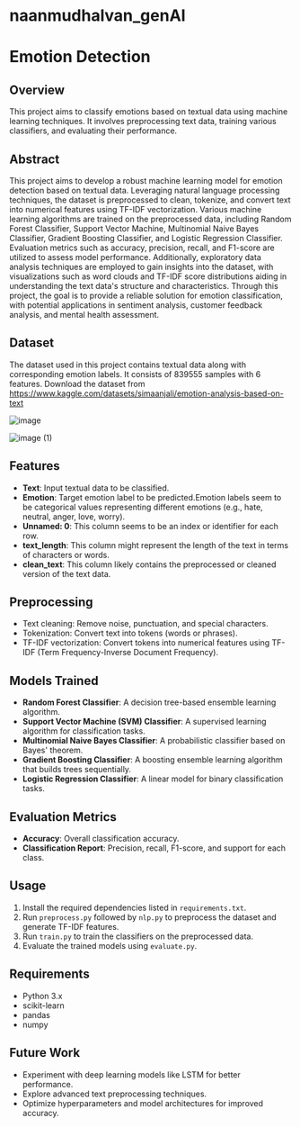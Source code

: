 # naanmudhalvan_genAI
# Emotion Detection 

## Overview
This project aims to classify emotions based on textual data using machine learning techniques. It involves preprocessing text data, training various classifiers, and evaluating their performance.

## Abstract
This project aims to develop a robust machine learning model for emotion detection based on textual data. Leveraging natural language processing techniques, the dataset is preprocessed to clean, tokenize, and convert text into numerical features using TF-IDF vectorization. Various machine learning algorithms are trained on the preprocessed data, including Random Forest Classifier, Support Vector Machine, Multinomial Naive Bayes Classifier, Gradient Boosting Classifier, and Logistic Regression Classifier. Evaluation metrics such as accuracy, precision, recall, and F1-score are utilized to assess model performance. Additionally, exploratory data analysis techniques are employed to gain insights into the dataset, with visualizations such as word clouds and TF-IDF score distributions aiding in understanding the text data's structure and characteristics. Through this project, the goal is to provide a reliable solution for emotion classification, with potential applications in sentiment analysis, customer feedback analysis, and mental health assessment.

## Dataset
The dataset used in this project contains textual data along with corresponding emotion labels. It consists of 839555 samples with 6 features. Download the dataset from https://www.kaggle.com/datasets/simaanjali/emotion-analysis-based-on-text 

![image](https://github.com/madulika-prabu/naanmudhalvan_genAI/assets/131234604/957a5396-5e89-4ff8-a703-22a77bc5c92c)

![image (1)](https://github.com/Afrashireen/TNSDC-Generative-AI/assets/142524394/a1c4206a-0a7d-4dc7-bf9b-3e855591b304)




## Features
- **Text**: Input textual data to be classified.
- **Emotion**: Target emotion label to be predicted.Emotion labels seem to be categorical values representing different emotions (e.g., hate, neutral, anger, love, worry).
- **Unnamed: 0**: This column seems to be an index or identifier for each row.
- **text_length**: This column might represent the length of the text in terms of characters or words.
- **clean_text**: This column likely contains the preprocessed or cleaned version of the text data.

## Preprocessing
- Text cleaning: Remove noise, punctuation, and special characters.
- Tokenization: Convert text into tokens (words or phrases).
- TF-IDF vectorization: Convert tokens into numerical features using TF-IDF (Term Frequency-Inverse Document Frequency).

## Models Trained
- **Random Forest Classifier**: A decision tree-based ensemble learning algorithm.
- **Support Vector Machine (SVM) Classifier**: A supervised learning algorithm for classification tasks.
- **Multinomial Naive Bayes Classifier**: A probabilistic classifier based on Bayes' theorem.
- **Gradient Boosting Classifier**: A boosting ensemble learning algorithm that builds trees sequentially.
- **Logistic Regression Classifier**: A linear model for binary classification tasks.

## Evaluation Metrics
- **Accuracy**: Overall classification accuracy.
- **Classification Report**: Precision, recall, F1-score, and support for each class.

## Usage
1. Install the required dependencies listed in `requirements.txt`.
2. Run `preprocess.py` followed by `nlp.py` to preprocess the dataset and generate TF-IDF features.
3. Run `train.py` to train the classifiers on the preprocessed data.
4. Evaluate the trained models using `evaluate.py`.

## Requirements
- Python 3.x
- scikit-learn
- pandas
- numpy

## Future Work
- Experiment with deep learning models like LSTM for better performance.
- Explore advanced text preprocessing techniques.
- Optimize hyperparameters and model architectures for improved accuracy.
